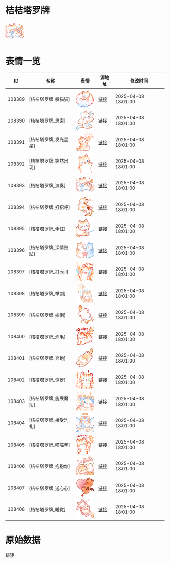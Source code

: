 # 桔桔塔罗牌

<img src="./cover.png" height="60" alt="cover" />

# 表情一览

|ID|名称|表情|源地址|修改时间|
|----|----|----|----|----|
|108389|[桔桔塔罗牌_躲猫猫]|<img src="./pic/108389_%5B桔桔塔罗牌_躲猫猫%5D.png" height="60" alt="躲猫猫"/>|[链接](https://i0.hdslb.com/bfs/garb/dad7472c5772bbd3ecf0b927c916dbb9803e64d3.png)|2025-04-08 18:01:00|
|108390|[桔桔塔罗牌_思索]|<img src="./pic/108390_%5B桔桔塔罗牌_思索%5D.png" height="60" alt="思索"/>|[链接](https://i0.hdslb.com/bfs/garb/3c4a8f737e2bbf81206a9b7289ec373d16a485f8.png)|2025-04-08 18:01:00|
|108391|[桔桔塔罗牌_发光星星]|<img src="./pic/108391_%5B桔桔塔罗牌_发光星星%5D.png" height="60" alt="发光星星"/>|[链接](https://i0.hdslb.com/bfs/garb/1cfd949137bbafbc7950a36bbf3ff33be1bc18c8.png)|2025-04-08 18:01:00|
|108392|[桔桔塔罗牌_突然出现]|<img src="./pic/108392_%5B桔桔塔罗牌_突然出现%5D.png" height="60" alt="突然出现"/>|[链接](https://i0.hdslb.com/bfs/garb/f590a18d428bc24df3231283211654849b70fcfa.png)|2025-04-08 18:01:00|
|108393|[桔桔塔罗牌_演奏]|<img src="./pic/108393_%5B桔桔塔罗牌_演奏%5D.png" height="60" alt="演奏"/>|[链接](https://i0.hdslb.com/bfs/garb/1730714b8b3e8fe5d8bbe0936c777fc7235433d9.png)|2025-04-08 18:01:00|
|108394|[桔桔塔罗牌_打招呼]|<img src="./pic/108394_%5B桔桔塔罗牌_打招呼%5D.png" height="60" alt="打招呼"/>|[链接](https://i0.hdslb.com/bfs/garb/4e2164c7fc7f111b321ca54bae614838500ae129.png)|2025-04-08 18:01:00|
|108395|[桔桔塔罗牌_牵住]|<img src="./pic/108395_%5B桔桔塔罗牌_牵住%5D.png" height="60" alt="牵住"/>|[链接](https://i0.hdslb.com/bfs/garb/7e2c74890eab576f1bf9f15fb0ab19f00839c389.png)|2025-04-08 18:01:00|
|108396|[桔桔塔罗牌_深情贴贴]|<img src="./pic/108396_%5B桔桔塔罗牌_深情贴贴%5D.png" height="60" alt="深情贴贴"/>|[链接](https://i0.hdslb.com/bfs/garb/f0648c09350cfab65b61c51257b08721214b5e62.png)|2025-04-08 18:01:00|
|108397|[桔桔塔罗牌_打call]|<img src="./pic/108397_%5B桔桔塔罗牌_打call%5D.png" height="60" alt="打call"/>|[链接](https://i0.hdslb.com/bfs/garb/6f2648713d565484b8336a78630925b4219986d4.png)|2025-04-08 18:01:00|
|108398|[桔桔塔罗牌_举剑]|<img src="./pic/108398_%5B桔桔塔罗牌_举剑%5D.png" height="60" alt="举剑"/>|[链接](https://i0.hdslb.com/bfs/garb/6ecc9000ea1be274f8df26ca87fe6c1722ee60ef.png)|2025-04-08 18:01:00|
|108399|[桔桔塔罗牌_摔倒]|<img src="./pic/108399_%5B桔桔塔罗牌_摔倒%5D.png" height="60" alt="摔倒"/>|[链接](https://i0.hdslb.com/bfs/garb/fca1eb79e25d37350fc989f1261b0a16d9bfcf79.png)|2025-04-08 18:01:00|
|108400|[桔桔塔罗牌_炸毛]|<img src="./pic/108400_%5B桔桔塔罗牌_炸毛%5D.png" height="60" alt="炸毛"/>|[链接](https://i0.hdslb.com/bfs/garb/1309140ce27229b18ad35d4bfd39a2d09f7328ef.png)|2025-04-08 18:01:00|
|108401|[桔桔塔罗牌_奔跑]|<img src="./pic/108401_%5B桔桔塔罗牌_奔跑%5D.png" height="60" alt="奔跑"/>|[链接](https://i0.hdslb.com/bfs/garb/43216474ab507e26c84b5c030fba0a3b7b831505.png)|2025-04-08 18:01:00|
|108402|[桔桔塔罗牌_惊讶]|<img src="./pic/108402_%5B桔桔塔罗牌_惊讶%5D.png" height="60" alt="惊讶"/>|[链接](https://i0.hdslb.com/bfs/garb/425bb4891004eca124d45bc9149ad3d795aa4376.png)|2025-04-08 18:01:00|
|108403|[桔桔塔罗牌_施展魔法]|<img src="./pic/108403_%5B桔桔塔罗牌_施展魔法%5D.png" height="60" alt="施展魔法"/>|[链接](https://i0.hdslb.com/bfs/garb/3d2277cd48bcad9105a08c3ee22b2b760b0dd115.png)|2025-04-08 18:01:00|
|108404|[桔桔塔罗牌_接受洗礼]|<img src="./pic/108404_%5B桔桔塔罗牌_接受洗礼%5D.png" height="60" alt="接受洗礼"/>|[链接](https://i0.hdslb.com/bfs/garb/15a1c263739f728e03bbceea1fbbb2a454b37799.png)|2025-04-08 18:01:00|
|108405|[桔桔塔罗牌_喵喵拳]|<img src="./pic/108405_%5B桔桔塔罗牌_喵喵拳%5D.png" height="60" alt="喵喵拳"/>|[链接](https://i0.hdslb.com/bfs/garb/843509de2c61b0bad626789020482b7395abcf78.png)|2025-04-08 18:01:00|
|108406|[桔桔塔罗牌_抱抱你]|<img src="./pic/108406_%5B桔桔塔罗牌_抱抱你%5D.png" height="60" alt="抱抱你"/>|[链接](https://i0.hdslb.com/bfs/garb/19c3d069dd806113f023254ae412de96092e7eb7.png)|2025-04-08 18:01:00|
|108407|[桔桔塔罗牌_送心心]|<img src="./pic/108407_%5B桔桔塔罗牌_送心心%5D.png" height="60" alt="送心心"/>|[链接](https://i0.hdslb.com/bfs/garb/c94a163b3cb58d197de8ef21376674a7e56213d4.png)|2025-04-08 18:01:00|
|108408|[桔桔塔罗牌_睡觉]|<img src="./pic/108408_%5B桔桔塔罗牌_睡觉%5D.png" height="60" alt="睡觉"/>|[链接](https://i0.hdslb.com/bfs/garb/446adfab2fa409d0b196812689209a6260301cc8.png)|2025-04-08 18:01:00|

# 原始数据

[跳转](./raw.json)

